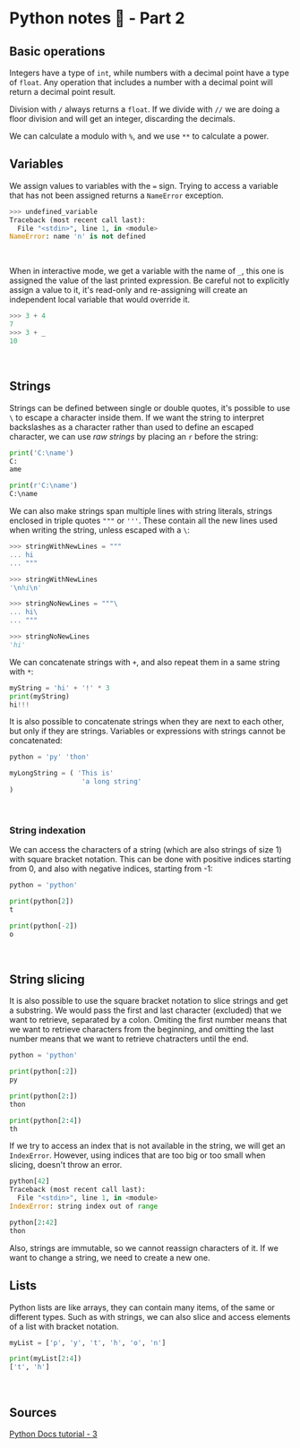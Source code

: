 # Python notes 🐍 - Part 2

## Basic operations

Integers have a type of `int`, while numbers with a decimal point have a type of `float`.
Any operation that includes a number with a decimal point will return a decimal point result.

Division with `/` always returns a `float`. If we divide with `//` we are doing a floor division and will get an 
integer, discarding the decimals.

We can calculate a modulo with `%`, and we use `**` to calculate a power.
<br/>

## Variables

We assign values to variables with the `=` sign.
Trying to access a variable that has not been assigned returns a `NameError` exception.

```python
>>> undefined_variable
Traceback (most recent call last):
  File "<stdin>", line 1, in <module>
NameError: name 'n' is not defined
```
<br/>

When in interactive mode, we get a variable with the name of `_`, this one is assigned the value of the last 
printed expression. Be careful not to explicitly assign a value to it, it's read-only and re-assigning will 
create an independent local variable that would override it.

```python
>>> 3 + 4
7
>>> 3 + _
10
```
<br/>

## Strings

Strings can be defined between single or double quotes, it's possible to use `\` to escape a character inside them.
If we want the string to interpret backslashes as a character rather than used to define an escaped character, we can
use _raw strings_ by placing an `r` before the string:

```python
print('C:\name')
C:
ame

print(r'C:\name')
C:\name
```

We can also make strings span multiple lines with string literals, strings enclosed in triple quotes `"""` or `'''`.
These contain all the new lines used when writing the string, unless escaped with a `\`:

```python
>>> stringWithNewLines = """
... hi
... """

>>> stringWithNewLines
'\nhi\n'

>>> stringNoNewLines = """\
... hi\
... """

>>> stringNoNewLines
'hi'
```

We can concatenate strings with `+`, and also repeat them in a same string with `*`:

```python
myString = 'hi' + '!' * 3
print(myString)
hi!!!
```

It is also possible to concatenate strings when they are next to each other, but only if they are strings.
Variables or expressions with strings cannot be concatenated:

```python
python = 'py' 'thon'

myLongString = ( 'This is'
                  'a long string'
)
```
<br/>

### String indexation

We can access the characters of a string (which are also strings of size 1) with square bracket notation.
This can be done with positive indices starting from 0, and also with negative indices, starting from -1:

```python
python = 'python'

print(python[2])
t

print(python[-2])
o
```
<br/>

## String slicing

It is also possible to use the square bracket notation to slice strings and get a substring.
We would pass the first and last character (excluded) that we want to retrieve, separated by a colon.
Omiting the first number means that we want to retrieve characters from the beginning, and omitting the
last number means that we want to retrieve chatracters until the end.

```python
python = 'python'

print(python[:2])
py

print(python[2:])
thon

print(python[2:4])
th
```

If we try to access an index that is not available in the string, we will get an `IndexError`. However, using
indices that are too big or too small when slicing, doesn't throw an error.

```python
python[42]
Traceback (most recent call last):
  File "<stdin>", line 1, in <module>
IndexError: string index out of range

python[2:42]
thon
```

Also, strings are immutable, so we cannot reassign characters of it. If we want to change a string, we need to
create a new one.
<br/>

## Lists

Python lists are like arrays, they can contain many items, of the same or different types.
Such as with strings, we can also slice and access elements of a list with bracket notation.

```python
myList = ['p', 'y', 't', 'h', 'o', 'n']

print(myList[2:4])
['t', 'h']
```
<br/>

## Sources
[Python Docs tutorial - 3](https://docs.python.org/3/tutorial/introduction.html)
